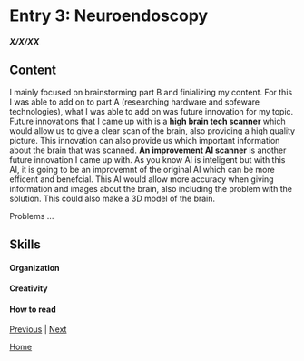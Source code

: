 # Entry 3: Neuroendoscopy
##### X/X/XX

## Content 
I mainly focused on brainstorming part B and finializing my content. For this I was able to add on to part A (researching hardware and sofeware technologies), what I was able to add on was future innovation for my topic. 
Future innovations that I came up with is a **high brain tech scanner** which would allow us to give a clear scan of the brain, also providing a high quality picture. This innovation can also provide us which important information about the brain that was scanned. **An improvement AI scanner** is another future innovation I came up with. As you know AI is inteligent but with this AI, it is going to be an improvemnt of the original AI which can be more efficent and benefcial. This AI would allow more accuracy when giving information and images about the brain, also including the problem with the solution. This could also make a 3D model of the brain.

Problems ...
## Skills 

#### Organization

#### Creativity

#### How to read


[Previous](entry02.md) | [Next](entry04.md)

[Home](../README.md)
